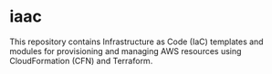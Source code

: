 # iaac
This repository contains Infrastructure as Code (IaC) templates and modules for provisioning and managing AWS resources using CloudFormation (CFN) and Terraform.
